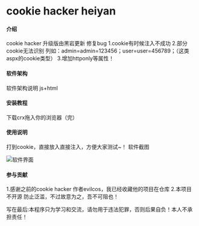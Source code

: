 # cookie hacker heiyan

#### 介绍
cookie hacker 升级版由黑岩更新 修复bug
1.cookie有时候注入不成功
2.部分cookie无法识别 列如：admin=admin=123456；user=user=456789；（这类aspx的cookie类型）
3.增加httponly等属性！

#### 软件架构
软件架构说明
js+html


#### 安装教程

下载crx拖入你的浏览器（完）

#### 使用说明

打到cookie，直接放入直接注入，方便大家测试~！
软件截图



![软件界面](https://raw.githubusercontent.com/heiyanmaster/cookiehacker/master/ck123.PNG "maun.png")

#### 参与贡献

1.感谢之前的cookie hacker 作者evilcos，我已经收藏他的项目在仓库
2.本项目不开源 防止泛滥，不过故意为之，吾不可阻也！



写在最后:本程序只为学习和交流，请勿用于违法犯罪，否则后果自负！本人不承担责任！
